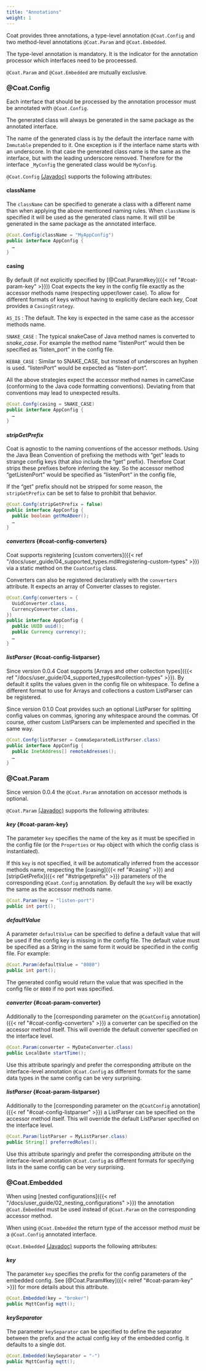 ```yaml
---
title: "Annotations"
weight: 1
---
```


Coat provides three annotations, a type-level annotation `@Coat.Config` and
two method-level annotations `@Coat.Param` and `@Coat.Embedded`.

The type-level annotation is mandatory. It is the indicator for the annotation processor which interfaces need to be proceessed.

`@Coat.Param` and `@Coat.Embedded` are mutually exclusive.


### @Coat.Config

Each interface that should be processed by the annotation processor must be
annotated with `@Coat.Config`.

The generated class will always be generated in the same package as the
annotated interface.

The name of the generated class is by the default the interface name with
`Immutable` prepended to it. One exception is if the interface name starts with
an underscore. In that case the generated class name is the same as the
interface, but with the leading underscore removed. Therefore for the interface
`_MyConfig` the generated class would be `MyConfig`.

`@Coat.Config` [(Javadoc)](https://javadoc.io/doc/de.poiu.coat/coat-processor/latest/de/poiu/coat/annotation/Coat.Config.html) supports the following attributes:

#### className
The `className` can be specified to generate a class with a different name than
when applying the above mentioned naming rules. When `className` is specified
it will be used as the generated class name. It will still be generated in the
same package as the annotated interface.

```java
@Coat.Config(className = "MyAppConfig")
public interface AppConfig {
  …
}
```

#### casing

By default (if not explicitly specified by [@Coat.Param#key]({{< ref "#coat-param-key" >}})) Coat expects the key in the config file exactly as the accessor methods name (respecting upper/lower case). To allow for different formats of keys without having to explicitly declare each key, Coat provides a `CasingStrategy`.

`AS_IS`
: The default. The key is expected in the same case as the accessor methods name.

`SNAKE_CASE`
: The typical snakeCase of Java method names is converted to _snake_case_. For example the method name “listenPort” would then be specified as “listen_port” in the config file.

`KEBAB_CASE`
: Similar to SNAKE_CASE, but instead of underscores an hyphen is used. “listenPort” would be expected as “listen-port”.

All the above strategies expect the accessor method names in camelCase (conforming to the Java code formatting conventions). Deviating from that conventions may lead to unexpected results.

```java
@Coat.Confg(casing = SNAKE_CASE)
public interface AppConfig {
  …
}
```

#### *stripGetPrefix*

Coat is agnostic to the naming conventions of the accessor methods. Using the Java Bean Convention of prefixing the methods with “get” leads to strange config keys (that also include the “get” prefix). Therefore Coat strips these prefixes before inferring the key. So the accessor method “getListenPort” would be specified as “listenPort” in the config file,

If the “get” prefix should not be stripped for some reason, the `stripGetPrefix` can be set to false to prohibit that behavior.

```java
@Coat.Confg(stripGetPrefix = false)
public interface AppConfig {
  public boolean getMeABeer();
  …
}
```

#### *converters* {#coat-config-converters}

Coat supports registering [custom converters]({{< ref "/docs/user_guide/04_supported_types.md#registering-custom-types" >}}) via a static method on the `CoatConfig` class.

Converters can also be registered declaratively with the `converters` attribute. It expects an array of Converter classes to register.

```java
@Coat.Confg(converters = {
  UuidConverter.class,
  CurrencyConverter.class,
})
public interface AppConfig {
  public UUID uuid();
  public Currency currency();
  …
}
```

#### *listParser* {#coat-config-listparser}

Since version 0.0.4 Coat supports [Arrays and other collection types]({{< ref "/docs/user_guide/04_supported_types#collection-types" >}}). By default it splits the values given in the config file on whitespace. To define a different format to use for Arrays and collections a custom ListParser can be registered.

Since version 0.1.0 Coat provides such an optional ListParser for splitting config values on commas, ignoring any whitespace around the commas.
Of course, other custom ListParsers can be implemented and specified in the same way.

```java
@Coat.Confg(listParser = CommaSeparatedListParser.class)
public interface AppConfig {
  public InetAddress[] remoteAdresses();
  …
}
```

### @Coat.Param

Since version 0.0.4 the `@Coat.Param` annotation on accessor methods is optional.

`@Coat.Param` [(Javadoc)](https://javadoc.io/doc/de.poiu.coat/coat-processor/latest/de/poiu/coat/annotation/Coat.Param.html) supports the following attributes:

#### *key* {#coat-param-key}

The parameter `key` specifies the name of the key
as it must be specified in the config file (or the `Properties` or `Map`
object with which the config class is instantiated).

If this `key` is not specified, it will be automatically inferred from the accessor methods name, respecting the [casing]({{< ref "#casing" >}}) and [stripGetPrefix]({{< ref "#stripgetprefix" >}}) parameters of the corresponding `@Coat.Config` annotation. By default the `key` will be exactly the same as the accessor methods name.

```java
@Coat.Param(key = "listen-port")
public int port();
```

#### *defaultValue*

A parameter `defaultValue` can be specified to define a default
value that will be used if the config key is missing in the config file.
The default value must be specified as a String in the same form it would
be specified in the config file. For example:

```java
@Coat.Param(defaultValue = "8080")
public int port();
```

The generated config would return the value that was specified in the
config file or `8080` if no port was specified.

#### *converter*  {#coat-param-converter}

Additionally to the [corresponding parameter on the `@CoatConfig` annotation]({{< ref "#coat-config-converters" >}}) a converter can be specified on the accessor method itself. This will override the default converter specified on the interface level.

```java
@Coat.Param(converter = MyDateConverter.class)
public LocalDate startTime();
```

Use this attribute sparingly and prefer the corresponding attribute on the interface-level annotation `@Coat.Config` as different formats for the same data types in the same config can be very surprising.

#### *listParser* {#coat-param-listparser}

Additionally to the [corresponding parameter on the `@CoatConfig` annotation]({{< ref "#coat-config-listparser" >}}) a ListParser can be specified on the accessor method itself. This will override the default ListParser specified on the interface level.

```java
@Coat.Param(listParser = MyListParser.class)
public String[] preferredRoles();
```

Use this attribute sparingly and prefer the corresponding attribute on the interface-level annotation `@Coat.Config` as different formats for specifying lists in the same config can be very surprising.


### @Coat.Embedded

When using [nested configurations]({{< ref "/docs/user_guide/02_nesting_configurations" >}}) the
annotation `@Coat.Embedded` must be used instead of `@Coat.Param` on the
corresponding accessor method.

When using `@Coat.Embedded` the return type of the accessor method _must_
be a `@Coat.Config` annotated interface.

`@Coat.Embedded` [(Javadoc)](https://javadoc.io/doc/de.poiu.coat/coat-processor/latest/de/poiu/coat/annotation/Coat.Embedded.html) supports the following attributes:

#### *key*

The parameter `key` specifies the prefix for the config parameters of the
embedded config. See [@Coat.Param#key]({{< relref "#coat-param-key" >}}) for
more details about this attribute.

```java
@Coat.Embedded(key = "broker")
public MqttConfig mqtt();
```

#### *keySeparator*

The parameter `keySeparator` can be specified to define the
separator between the prefix and the actual config key of the embedded
config. It defaults to a single dot.

```java
@Coat.Embedded(keySeparator = "-")
public MqttConfig mqtt();
```
